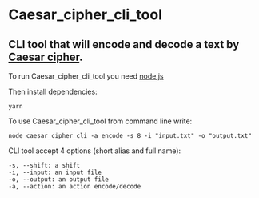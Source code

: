# Caesar_cipher_cli_tool

## CLI tool that will encode and decode a text by [Caesar cipher](https://en.wikipedia.org/wiki/Caesar_cipher).

To run Caesar_cipher_cli_tool you need [node.js](http://nodejs.org) 

Then install dependencies:

`yarn`

To use Caesar_cipher_cli_tool from command line write:

`node caesar_cipher_cli -a encode -s 8 -i "input.txt" -o "output.txt"`

CLI tool accept 4 options (short alias and full name):
```
-s, --shift: a shift
-i, --input: an input file
-o, --output: an output file
-a, --action: an action encode/decode
```